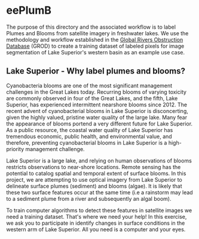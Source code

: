 # eePlumB

The purpose of this directory and the associated workflow is to label Plumes and Blooms from satellite imagery in freshwater lakes. We use the methodology and workflow established in the [Global Rivers Obstruction Database](https://github.com/GlobalHydrologyLab/GROD) (GROD) to create a training dataset of labeled pixels for image segmentation of Lake Superior's western basin as an example use case.

## Lake Superior - Why label plumes and blooms?

Cyanobacteria blooms are one of the most significant management challenges in the Great Lakes today. Recurring blooms of varying toxicity are commonly observed in four of the Great Lakes, and the fifth, Lake Superior, has experienced intermittent nearshore blooms since 2012. The recent advent of cyanobacterial blooms in Lake Superior is disconcerting, given the highly valued, pristine water quality of the large lake. Many fear the appearance of blooms portend a very different future for Lake Superior. As a public resource, the coastal water quality of Lake Superior has tremendous economic, public health, and environmental value, and therefore, preventing cyanobacterial blooms in Lake Superior is a high-priority management challenge.

Lake Superior is a large lake, and relying on human observations of blooms restricts observations to near-shore locations. Remote sensing has the potential to catalog spatial and temporal extent of surface blooms. In this project, we are attempting to use optical imagery from Lake Superior to delineate surface plumes (sediment) and blooms (algae). It is likely that these two surface features occur at the same time (i.e a rainstorm may lead to a sediment plume from a river and subsequently an algal boom).

To train computer algorithms to detect these features in satellite images we need a training dataset. That's where we need your help! In this exercise, we ask you to participate in identify changes in surface conditions in the western arm of Lake Superior. All you need is a computer and your eyes.
